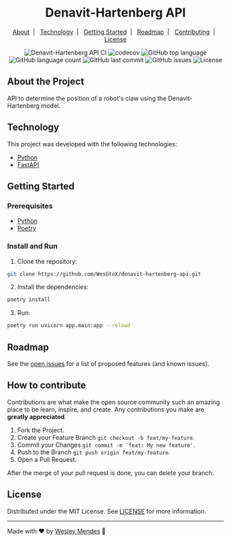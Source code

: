 <h1 align="center">
  Denavit-Hartenberg API
  <br />
</h1>

<p align="center">
  <a href="#about-the-project">About</a>&nbsp;&nbsp;|&nbsp;&nbsp;
  <a href="#technology">Technology</a>&nbsp;&nbsp;|&nbsp;&nbsp;
  <a href="#getting-started">Getting Started</a>&nbsp;&nbsp;|&nbsp;&nbsp;
  <a href="#roadmap">Roadmap</a>&nbsp;&nbsp;|&nbsp;&nbsp;
  <a href="#how-to-contribute">Contributing</a>&nbsp;&nbsp;|&nbsp;&nbsp;
  <a href="#license">License</a>
</p>

<p align="center">
  <img alt="Denavit-Hartenberg API CI" src="https://github.com/WesGtoX/denavit-hartenberg-api/actions/workflows/fastapi-app.yml/badge.svg" />
  <img alt="codecov" src="https://codecov.io/gh/WesGtoX/denavit-hartenberg-api/branch/main/graph/badge.svg?token=CXVI4FZPTM" />
  <img alt="GitHub top language" src="https://img.shields.io/github/languages/top/wesgtox/denavit-hartenberg-api?style=plastic" />
  <img alt="GitHub language count" src="https://img.shields.io/github/languages/count/wesgtox/denavit-hartenberg-api?style=plastic" />
  <img alt="GitHub last commit" src="https://img.shields.io/github/last-commit/wesgtox/denavit-hartenberg-api?style=plastic" />
  <img alt="GitHub issues" src="https://img.shields.io/github/issues/wesgtox/denavit-hartenberg-api?style=plastic" />
  <img alt="License" src="https://img.shields.io/github/license/wesgtox/denavit-hartenberg-api?style=plastic" />
</p>


## About the Project

API to determine the position of a robot's claw using the Denavit-Hartenberg model.


## Technology

This project was developed with the following technologies:

- [Python](https://www.python.org/)
- [FastAPI](https://fastapi.tiangolo.com/)


## Getting Started

### Prerequisites

- [Python](https://www.python.org/downloads/)
- [Poetry](https://python-poetry.org/docs/#installation)


### Install and Run

1. Clone the repository:
```bash
git clone https://github.com/WesGtoX/denavit-hartenberg-api.git
```
2. Install the dependencies:
```bash
poetry install
```
3. Run:
```bash
poetry run uvicorn app.main:app --reload
```


## Roadmap

See the [open issues](https://github.com/WesGtoX/denavit-hartenberg-api/issues) for a list of proposed features (and known issues).


## How to contribute

Contributions are what make the open source community such an amazing place to be learn, inspire, and create. Any contributions you make are **greatly appreciated**.

1. Fork the Project.
2. Create your Feature Branch `git checkout -b feat/my-feature`.
3. Commit your Changes `git commit -m 'feat: My new feature'`.
4. Push to the Branch `git push origin feat/my-feature`.
5. Open a Pull Request.

After the merge of your pull request is done, you can delete your branch.


## License

Distributed under the MIT License. See [LICENSE](LICENSE) for more information.

---

Made with ♥ by [Wesley Mendes](https://wesleymendes.com.br/) :wave:
